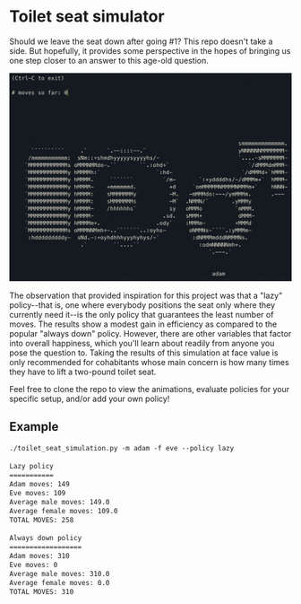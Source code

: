 # Toilet seat simulator

Should we leave the seat down after going #1? This repo doesn't take a side. But hopefully, it provides some perspective in the hopes of bringing us one step closer to an answer to this age-old question.

![](https://github.com/AitanG/toilet-seat-simulation/blob/master/screenshot.png)

The observation that provided inspiration for this project was that a "lazy" policy--that is, one where everybody positions the seat only where they currently need it--is the only policy that guarantees the least number of moves. The results show a modest gain in efficiency as compared to the popular "always down" policy. However, there are other variables that factor into overall happiness, which you'll learn about readily from anyone you pose the question to. Taking the results of this simulation at face value is only recommended for cohabitants whose main concern is how many times they have to lift a two-pound toilet seat.

Feel free to clone the repo to view the animations, evaluate policies for your specific setup, and/or add your own policy!

## Example

	./toilet_seat_simulation.py -m adam -f eve --policy lazy

	Lazy policy
	===========
	Adam moves: 149
	Eve moves: 109
	Average male moves: 149.0
	Average female moves: 109.0
	TOTAL MOVES: 258

	Always down policy
	==================
	Adam moves: 310
	Eve moves: 0
	Average male moves: 310.0
	Average female moves: 0.0
	TOTAL MOVES: 310
